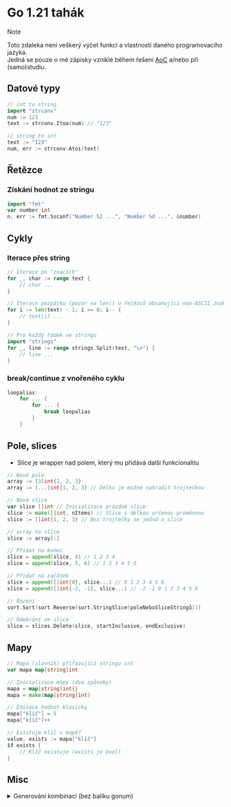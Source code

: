 # Go 1.21 tahák

> [!NOTE]  
> Toto zdaleka není veškerý výčet funkcí a vlastností daného programovacího jazyka.<br>Jedná se pouze o&nbsp;mé zápisky vzniklé během řešení [AoC](https://github.com/RDMCz/AdventOfCode) a/nebo při (samo)studiu.

## Datové typy

```go
// int to string
import "strconv"
num := 123
text := strconv.Itoa(num) // "123"

// string to int
text := "123"
num, err := strconv.Atoi(text)
```

## Řetězce

### Získání hodnot ze stringu

```go
import "fmt"
var number int
n, err := fmt.Sscanf("Number 52 ...", "Number %d ...", &number)
```

## Cykly

### Iterace přes string

```go
// Iterace po "znacích"
for _, char := range text { 
    // char ...
}

// Iterace pozpátku (pozor na len() u řetězců obsahující non-ASCII znaky)
for i := len(text) - 1; i >= 0; i-- {
    // text[i] ...
}

// Pro každý řádek ve stringu
import "strings"
for _, line := range strings.Split(text, "\n") {
    // line ...
}
```

### break/continue z vnořeného cyklu

```go
loopalias:
    for ... {
        for ... {
            break loopalias
        }
    }
```

## Pole, slices

* Slice je wrapper nad polem, který mu přidává další funkcionalitu

```go
// Nové pole
array := [3]int{1, 2, 3}
array := [...]int{1, 2, 3} // Délku je možné nahradit trojtečkou

// Nová slice
var slice []int // Inicializace prázdné slice
slice := make([]int, nItems) // Slice s délkou určenou proměnnou
slice := []int{1, 2, 3} // Bez trojtečky se jedná o slice

// array to slice
slice := array[:]

// Přidat na konec
slice = append(slice, 4) // 1 2 3 4
slice = append(slice, 5, 6) // 1 2 3 4 5 6

// Přidat na začátek
slice = append([]int{0}, slice...) // 0 1 2 3 4 5 6
slice = append([]int{-2, -1}, slice...) // -2 -1 0 1 2 3 4 5 6

// Řazení
sort.Sort(sort.Reverse(sort.StringSlice(poleNeboSliceStringů)))

// Odebrání ze slice
slice = slices.Delete(slice, startInclusive, endExclusive)
```

## Mapy

```go
// Mapa (slovník) přiřazující stringu int
var mapa map[string]int

// Inicializace mapy (dva způsoby)
mapa = map[string]int{}
mapa = make(map[string]int)

// Editace hodnot klasicky
mapa["klíč"] = 5
mapa["klíč"]++

// Existuje klíč v mapě?
value, exists := mapa["klíč"]
if exists {
    // Klíč existuje (exists je bool)
}
```

## Misc

<details>
  <summary>Generování kombinací (bez balíku gonum)</summary>

  ```go
      n := 5
      k := 3
  
      combination := make([]int, k)
      for i := 0; i < k; i++ {
          combination[i] = i
      }
  
      var index, maxValue, newValue int
  
  combinationsloop:
      for {
          fmt.Println(combination)
          index = k - 1
          maxValue = n - 1
          for {
              if index == 0 && combination[index] == maxValue {
                  break combinationsloop
              }
              if combination[index] < maxValue {
                  break
              }
              index--
              maxValue--
          }
          combination[index]++
          newValue = combination[index]
          index++
          for index <= k-1 {
              newValue++
              combination[index] = newValue
              index++
          }
      }
  ```

</details>
